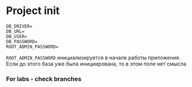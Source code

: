 # Project init

```
DB_DRIVER=
DB_URL=
DB_USER=
DB_PASSWORD=
ROOT_ADMIN_PASSWORD=
```

`ROOT_ADMIN_PASSWORD` инициализируется в начале работы приложения. 
Если до этого база уже была инициирована, то в этом поле нет смысла

### For labs - check branches